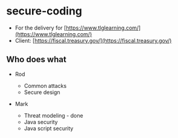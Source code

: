 # secure-coding

* For the delivery for [https://www.tlglearning.com/](https://www.tlglearning.com/)
* Client: [https://fiscal.treasury.gov/](https://fiscal.treasury.gov/)

## Who does what

* Rod
  * Common attacks
  * Secure design

* Mark
  * Threat modeling - done
  * Java security
  * Java script security




